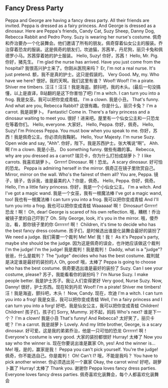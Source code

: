 ## Fancy Dress Party

Peppa and George are having a fancy dress party. All their friends are invited. Peppa is dressed as a fairy princess. And George is dressed as a dinosaur. Here are Peppa's friends, Candy Cat, Suzy Sheep, Danny Dog, Rebecca Rabbit and Pedro Pony. Suzy is wearing her nurse's costume.
佩奇和乔治要办一个化装舞会。他们邀请了所有的朋友。佩奇穿着仙女公主的服装。乔治穿着恐龙的服装。这是佩奇的朋友们，坎迪猫，苏茜羊，丹尼狗，丽贝卡兔和佩德罗小马。苏茜穿着她的护士服装。
Hello, Suzy!
你好，苏茜！
Hello, Mr. Pig.
你好，猪先生。
I'm glad the nurse has arrived. Have you just come from the hospital?
我很高兴护士来了。你刚从医院来吗？
Er, I'm not a real nurse. It's just pretend.
额，我不是真的护士。这只是假装的。
Very Good. My, my. Who have we here?
很好。我的天啊。我们这里有谁？
Woof! Woof! I'm a pirate. Shiver me timbers.
汪汪！汪汪！我是海盗。颤抖吧，我的木头。(最后一句没搞懂，以上是直译，B站翻的是这下你害怕了吧)
I'm a witch. I can turn you into a frog.
我是女巫。我可以把你变成青蛙。
I'm a clown.
我是小丑。
That's funny. And what are you, Rebecca Rabbit?
这很有趣。你是什么，丽贝卡兔？
I'm a carrot.
我是胡萝卜。
Fantastic! Come in. There's a fairy princess and a dinosaur waiting to meet you.
很好！进来吧。屋里有一个仙女公主和一只恐龙在等着你们。
Hello, everyone.
大家好。
Hello, Peppa.
你好，佩奇。
Hello, Suzy! I'm Princess Peppa. You must bow when you speak to me.
你好，苏西！我是佩奇公主。你必须向我鞠躬。
Hello, Your Majesty. I'm nurse Suzy. Open wide and say, "Ahh".
你好，陛下。我是苏西护士。张大嘴说“啊”。
Ahh.
啊
I'm a clown.
我是小丑。
Do something funny.
做些有趣的事。
Rebecca, why are you dressed as a carrot?
瑞贝卡，你为什么打扮成胡萝卜？
I like carrots.
我喜欢胡萝卜。
Grrrrr! Dinosaur.
啊！恐龙。
A scary dinosaur.
好可怕的恐龙。
Peppa is admiring herself in the mirror.
佩奇正在镜子里欣赏自己。
Mirror, mirror on the wall. Who's the fairest of them all? You are, Peppa.
镜子，镜子，告诉我，谁是最美的人？你是，佩奇。
Hello, Peppa.
你好，佩奇。
Hello, I'm a little fairy princess.
你好，我是一个小仙女公主。
I'm a witch. And I've got a magic wand.
我是一个女巫，我有一根魔法棒
I've got a magic wand, too!
我也有一根魔法棒
I can turn you into a frog.
我可以把你变成青蛙
And I'll turn you into a frog.
我也可以把你变成青蛙
Waaaaaa!
啊！
Dinosaur! Grrrrr!
恐龙！啊！
Oh, dear! George is scared of his own reflection.
哦，糟糕！乔治被镜子里的自己吓到了
Oh. Silly George, look, it's you in the mirror.
哦，傻乔治，看，那你镜子里的你
Grrrrrr!
啊！
Children, it's time to decide who has the best fancy dress costume.
孩子们，是时候选出谁是化装舞会最好的装扮了
We need a judge.
我们需要一个裁判
Me! Me!
我！我！
As it's Peppa's party, maybe she should be the judge.
因为这是佩奇的误会，也许她应该做这个裁判
I'm the judge! I'm the judge!
我是裁判！我是裁判！
Daddy, what is a "judge"?
爸爸，什么是裁判？
The "judge" decides who has the best costume.
裁判就是决定谁是最好的装扮的人
Oh, good!
哦，太棒了
Peppa is going to choose who has the best costume.
佩奇要选出谁是最好的装扮了
Suzy. Can I see your costume, please?
苏子，我能看看你的装扮吗？
I'm Nurse Suzy. I make people better.
我是护士苏子。我让人们变得更好
Very good, Nurse Suzy. Now, Danny!
很好，护士苏西。现在轮到丹尼
Woof! I'm a pirate! Shiver me timbers!
汪！我是海盗，颤抖吧，木头！
Now, Candy.
现在，坎迪
I'm a witch. I can turn you into a frog!
我是女巫，我可以把你变成青蛙
Well, I'm a fairy princess and I can turn you into a forg!
好吧，我是仙女公主，我可以把你变成青蛙
Children! Children!
孩子们，孩子们
Sorry, Mummy.
对不起，妈妈
Who's next?
谁是下一个？
I'm a clown!
我是小丑
That's funny! And Rebecca?
太好笑了，丽贝卡呢？
I'm a carrot.
我是胡萝卜
Lovely. And my little brother, George, is a scary dinosaur.
好可爱。这是我的弟弟乔治，他是一只可怕的恐龙
Grrrrrr!
啊！
Everyone's costume is very good.
大家的装扮都很好
Hurray!
太棒了
Now you say who the winner is.
现在你要说出谁是赢家
Oh, yes! And the winner is... Me!
哦，是的，赢家是我！
Peppa you can't pick yourself. You're the judge!
佩奇，你不能选自己。你是裁判！
Oh! Can't I?
哦，不能是我吗？
You have to pick another winner.
你必须选出另一个赢家
Okay, the carrot wins!
好吧，胡萝卜赢了
Hurray!
太棒了
Thank you.
谢谢你
Peppa loves fancy dress parties. Everyone loves fancy dress parties.
佩奇喜欢化装舞会，每个人都喜欢化装舞会
